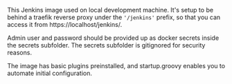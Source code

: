 This Jenkins image used on local development machine. It's setup to be behind a traefik reverse proxy under the `'/jenkins'` prefix, so that you can access it from https://localhost/jenkins/.

Admin user and password should be provided up as docker secrets inside the secrets subfolder. The secrets subfolder is gitignored for security reasons.

The image has basic plugins preinstalled, and startup.groovy enables you to automate initial configuration.
